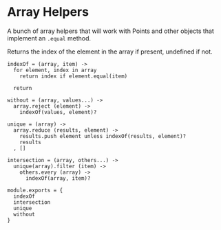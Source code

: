 Array Helpers
=============

A bunch of array helpers that will work with Points and other objects that
implement an `.equal` method.

Returns the index of the element in the array if present, undefined if not.

    indexOf = (array, item) ->
      for element, index in array
        return index if element.equal(item)

      return

    without = (array, values...) ->
      array.reject (element) ->
        indexOf(values, element)?

    unique = (array) ->
      array.reduce (results, element) ->
        results.push element unless indexOf(results, element)?
        results
      , []

    intersection = (array, others...) ->
      unique(array).filter (item) ->
        others.every (array) ->
          indexOf(array, item)?

    module.exports = {
      indexOf
      intersection
      unique
      without
    }
